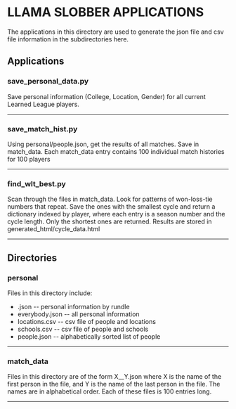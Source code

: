 # LLAMA SLOBBER APPLICATIONS

The applications in this directory are used to generate the json file and
csv file information in the subdirectories here.

## Applications

### save_personal_data.py

Save personal information (College, Location, Gender) for all current
Learned League players.

***

### save_match_hist.py

Using personal/people.json, get the results of all matches.  Save in
match_data.  Each match_data entry contains 100 individual match histories
for 100 players

***

### find_wlt_best.py

Scan through the files in match_data.  Look for patterns of won-loss-tie
numbers that repeat.  Save the ones with the smallest cycle and return a
dictionary indexed by player, where each entry is a season number and the
cycle length.  Only the shortest ones are returned.  Results are stored in
generated_html/cycle_data.html

***

## Directories

### personal

Files in this directory include:
  * <Rundle>.json -- personal information by rundle
  * everybody.json -- all personal information
  * locations.csv -- csv file of people and locations
  * schools.csv -- csv file of people and schools
  * people.json -- alphabetically sorted list of people

***

### match_data

Files in this directory are of the form X__Y.json where X is the name of the
first person in the file, and Y is the name of the last person in the file.
The names are in alphabetical order.  Each of these files is 100 entries long.

***
